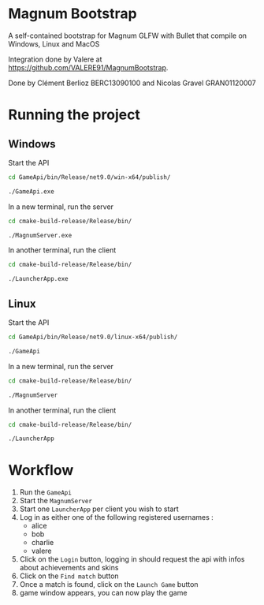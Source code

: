 # Magnum Bootstrap

A self-contained bootstrap for Magnum GLFW with Bullet that compile on Windows, Linux and MacOS

Integration done by Valere at https://github.com/VALERE91/MagnumBootstrap.


Done by Clément Berlioz BERC13090100
and Nicolas Gravel GRAN01120007

# Running the project

## Windows

Start the API
```bash
cd GameApi/bin/Release/net9.0/win-x64/publish/
```
```bash
./GameApi.exe
```

In a new terminal, run the server
```bash
cd cmake-build-release/Release/bin/
```
```bash
./MagnumServer.exe
```

In another terminal, run the client
```bash
cd cmake-build-release/Release/bin/
```
```bash
./LauncherApp.exe
```

## Linux

Start the API
```bash
cd GameApi/bin/Release/net9.0/linux-x64/publish/
```
```bash
./GameApi
```

In a new terminal, run the server
```bash
cd cmake-build-release/Release/bin/
```
```bash
./MagnumServer
```

In another terminal, run the client
```bash
cd cmake-build-release/Release/bin/
```
```bash
./LauncherApp
```

# Workflow

1. Run the `GameApi`
2. Start the `MagnumServer`
3. Start one `LauncherApp` per client you wish to start
4. Log in as either one of the following registered usernames :
    * alice
    * bob
    * charlie
    * valere
5. Click on the `Login` button, logging in should request the api with infos about achievements and skins
6. Click on the `Find match` button
7. Once a match is found, click on the `Launch Game` button
8. game window appears, you can now play the game
